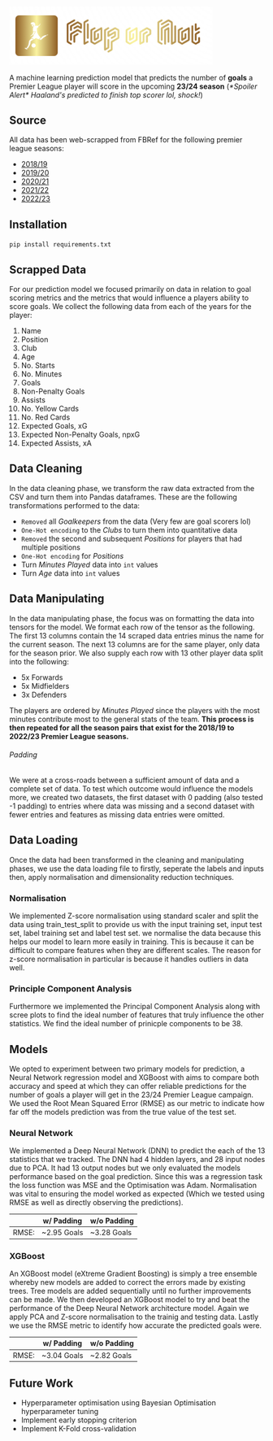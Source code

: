 <img src="https://github.com/RJCE0/Flop_or_not/blob/main/logo.PNG" width="400">

A machine learning prediction model that predicts the number of **goals** a Premier League player will score in the upcoming **23/24 season** 
(*\*Spoiler Alert\*  Haaland's predicted to finish top scorer lol, shock!*)

## Source
All data has been web-scrapped from FBRef for the following premier league seasons:
* [2018/19](https://fbref.com/en/comps/9/2018-2019/stats/2018-2019-Premier-League-Stats "Premier League player data from 2018/19")
* [2019/20](https://fbref.com/en/comps/9/2019-2020/stats/2019-2020-Premier-League-Stats "Premier League player data from 2019/20")
* [2020/21](https://fbref.com/en/comps/9/2020-2021/stats/2020-2021-Premier-League-Stats "Premier League player data from 2020/21")
* [2021/22](https://fbref.com/en/comps/9/2021-2022/stats/2021-2022-Premier-League-Stats "Premier League player data from 2021/22")
* [2022/23](https://fbref.com/en/comps/9/2022-2023/stats/2022-2023-Premier-League-Stats "Premier League player data from 2022/23")


## Installation

`pip install requirements.txt`

## Scrapped Data
For our prediction model we focused primarily on data in relation to goal scoring metrics and the metrics that would influence a players ability to score goals. We collect the following data from each of the years for the player:

1. Name
2. Position
3. Club
4. Age
5. No. Starts
6. No. Minutes
7. Goals
8. Non-Penalty Goals
9. Assists
10. No. Yellow Cards
11. No. Red Cards
12. Expected Goals, xG
13. Expected Non-Penalty Goals, npxG
14. Expected Assists, xA

## Data Cleaning
In the data cleaning phase, we transform the raw data extracted from the CSV and turn them into Pandas dataframes.
These are the following transformations performed to the data:
* `Removed` all *Goalkeepers* from the data (Very few are goal scorers lol)
* `One-Hot encoding` to the *Clubs* to turn them into quantitative data
* `Removed` the second and subsequent *Positions* for players that had multiple positions
* `One-Hot encoding` for *Positions*
* Turn *Minutes Played* data into `int` values
* Turn *Age* data into `int` values
  

## Data Manipulating
In the data manipulating phase, the focus was on formatting the data into tensors for the model. We format each row of the tensor as the following. The first 13 columns contain the 14 scraped data entries minus the name for the current season. The next 13 columns are for the same player, only data for the season prior. We also supply each row with 13 other player data split into the following: 

- 5x Forwards
- 5x Midfielders
- 3x Defenders   

The players are ordered by *Minutes Played* since the players with the most minutes contribute most to the general stats of the team. 
**This process is then repeated for all the season pairs that exist for the 2018/19 to 2022/23 Premier League seasons.**

###### Padding
We were at a cross-roads between a sufficient amount of data and a complete set of data. To test which outcome would influence the models more, we created two datasets, the first dataset with 0 padding (also tested -1 padding) to entries where data was missing and a second dataset with fewer entries and features as missing data entries were omitted.  

## Data Loading
Once the data had been transformed in the cleaning and manipulating phases, we use the data loading file to firstly, seperate the labels and inputs then, apply normalisation and dimensionality reduction techniques. 
### Normalisation
We implemented Z-score normalisation using standard scaler and split the data using train_test_split to provide us with the input training set, input test set, label training set and label test set. we normalise the data because this helps our model to learn more easily in training. This is because it can be difficult to compare features when they are different scales. The reason for z-score normalisation in particular is because it handles outliers in data well. 
### Principle Component Analysis
Furthermore we implemented the Principal Component Analysis along with scree plots to find the ideal number of features that truly influence the other statistics. We find the ideal number of prinicple components to be 38. 
## Models
We opted to experiment between two primary models for prediction, a Neural Network regression model and XGBoost with aims to compare both accuracy and speed at which they can offer reliable predictions for the number of goals a player will get in the 23/24 Premier League campaign. We used the Root Mean Squared Error (RMSE) as our metric to indicate how far off the models prediction was from the true value of the test set. 
### Neural Network
We implemented a Deep Neural Network (DNN) to predict the each of the 13 statistics that we tracked. The DNN had 4 hidden layers, and 28 input nodes due to PCA. It had 13 output nodes but we only evaluated the models performance based on the goal prediction. 
Since this was a regression task the loss function was MSE and the Optimisation was Adam. Normalisation was vital to ensuring the model worked as expected (Which we tested using RMSE as well as directly observing the predictions).

|      | w/ Padding  | w/o Padding |
| ---- |:-----------:|:------------|
| RMSE:| ~2.95 Goals | ~3.28 Goals |

### XGBoost
An XGBoost model (eXtreme Gradient Boosting) is simply a tree ensemble whereby new models are added to correct the errors made by existing trees. Tree models are added sequentially until no further improvements can be made. 
We then developed an XGBoost model to try and beat the performance of the Deep Neural Network architecture model. Again we apply PCA and Z-score normalisation to the trainig and testing data. Lastly we use the RMSE metric to identify how accurate the predicted goals were.

|      | w/ Padding  | w/o Padding |
| ---- |:-----------:|:------------|
| RMSE:| ~3.04 Goals | ~2.82 Goals |


## Future Work 
- Hyperparameter optimisation using Bayesian Optimisation hyperparameter tuning
- Implement early stopping criterion
- Implement K-Fold cross-validation
